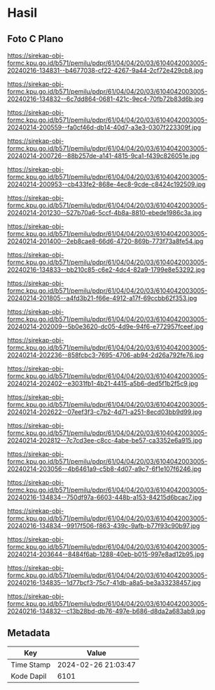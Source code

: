 # Hasil

## Foto C Plano

https://sirekap-obj-formc.kpu.go.id/b571/pemilu/pdpr/61/04/04/20/03/6104042003005-20240216-134831--b4677038-cf22-4267-9a44-2cf72e429cb8.jpg

https://sirekap-obj-formc.kpu.go.id/b571/pemilu/pdpr/61/04/04/20/03/6104042003005-20240216-134832--6c7dd864-0681-421c-9ec4-70fb72b83d6b.jpg

https://sirekap-obj-formc.kpu.go.id/b571/pemilu/pdpr/61/04/04/20/03/6104042003005-20240214-200559--fa0cf46d-db14-40d7-a3e3-0307f223309f.jpg

https://sirekap-obj-formc.kpu.go.id/b571/pemilu/pdpr/61/04/04/20/03/6104042003005-20240214-200726--88b257de-a141-4815-9ca1-f439c826051e.jpg

https://sirekap-obj-formc.kpu.go.id/b571/pemilu/pdpr/61/04/04/20/03/6104042003005-20240214-200953--cb433fe2-868e-4ec8-9cde-c8424c192509.jpg

https://sirekap-obj-formc.kpu.go.id/b571/pemilu/pdpr/61/04/04/20/03/6104042003005-20240214-201230--527b70a6-5ccf-4b8a-8810-ebede1986c3a.jpg

https://sirekap-obj-formc.kpu.go.id/b571/pemilu/pdpr/61/04/04/20/03/6104042003005-20240214-201400--2eb8cae8-66d6-4720-869b-773f73a8fe54.jpg

https://sirekap-obj-formc.kpu.go.id/b571/pemilu/pdpr/61/04/04/20/03/6104042003005-20240216-134833--bb210c85-c6e2-4dc4-82a9-1799e8e53292.jpg

https://sirekap-obj-formc.kpu.go.id/b571/pemilu/pdpr/61/04/04/20/03/6104042003005-20240214-201805--a4fd3b21-f66e-4912-a17f-69ccbb62f353.jpg

https://sirekap-obj-formc.kpu.go.id/b571/pemilu/pdpr/61/04/04/20/03/6104042003005-20240214-202009--5b0e3620-dc05-4d9e-94f6-e772957fceef.jpg

https://sirekap-obj-formc.kpu.go.id/b571/pemilu/pdpr/61/04/04/20/03/6104042003005-20240214-202236--858fcbc3-7695-4706-ab94-2d26a792fe76.jpg

https://sirekap-obj-formc.kpu.go.id/b571/pemilu/pdpr/61/04/04/20/03/6104042003005-20240214-202402--e3031fb1-4b21-4415-a5b6-ded5f1b2f5c9.jpg

https://sirekap-obj-formc.kpu.go.id/b571/pemilu/pdpr/61/04/04/20/03/6104042003005-20240214-202622--07eef3f3-c7b2-4d71-a251-8ecd03bb9d99.jpg

https://sirekap-obj-formc.kpu.go.id/b571/pemilu/pdpr/61/04/04/20/03/6104042003005-20240214-202812--7c7cd3ee-c8cc-4abe-be57-ca3352e6a915.jpg

https://sirekap-obj-formc.kpu.go.id/b571/pemilu/pdpr/61/04/04/20/03/6104042003005-20240214-203056--4b6461a9-c5b8-4d07-a9c7-6f1e107f6246.jpg

https://sirekap-obj-formc.kpu.go.id/b571/pemilu/pdpr/61/04/04/20/03/6104042003005-20240216-134834--750df97a-6603-448b-a153-84215d6bcac7.jpg

https://sirekap-obj-formc.kpu.go.id/b571/pemilu/pdpr/61/04/04/20/03/6104042003005-20240216-134834--9917f506-f863-439c-9afb-b77f93c90b97.jpg

https://sirekap-obj-formc.kpu.go.id/b571/pemilu/pdpr/61/04/04/20/03/6104042003005-20240214-203644--8484f6ab-1288-40eb-b015-997e8ad12b95.jpg

https://sirekap-obj-formc.kpu.go.id/b571/pemilu/pdpr/61/04/04/20/03/6104042003005-20240216-134835--1d77bcf3-75c7-41db-a8a5-be3a33238457.jpg

https://sirekap-obj-formc.kpu.go.id/b571/pemilu/pdpr/61/04/04/20/03/6104042003005-20240216-134832--c13b28bd-db76-497e-b686-d8da2a683ab9.jpg


## Metadata

| Key        | Value               |
| ---------- | ------------------- |
| Time Stamp | 2024-02-26 21:03:47 |
| Kode Dapil | 6101                |



